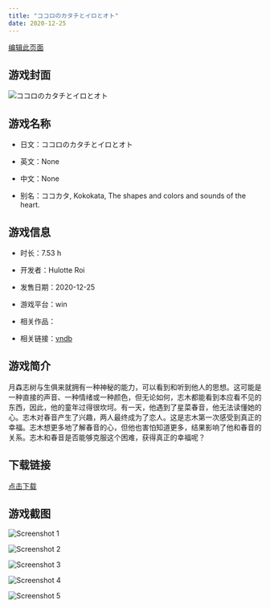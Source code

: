 ```yaml
---
title: "ココロのカタチとイロとオト"
date: 2020-12-25
---
```

[编辑此页面](https://github.com/ACG-3/ADV3-source/blob/main/source/_posts/%E3%82%B3%E3%82%B3%E3%83%AD%E3%81%AE%E3%82%AB%E3%82%BF%E3%83%81%E3%81%A8%E3%82%A4%E3%83%AD%E3%81%A8%E3%82%AA%E3%83%88.md)

## 游戏封面

![ココロのカタチとイロとオト](https%3A//pan.timero.xyz/onedrive/img_lib_001/%E3%82%B3%E3%82%B3%E3%83%AD%E3%81%AE%E3%82%AB%E3%82%BF%E3%83%81%E3%81%A8%E3%82%A4%E3%83%AD%E3%81%A8%E3%82%AA%E3%83%88_cover.avif)


## 游戏名称

- 日文：ココロのカタチとイロとオト
- 英文：None
- 中文：None

- 别名：ココカタ, Kokokata, The shapes and colors and sounds of the heart.


## 游戏信息

- 时长：7.53 h
- 开发者：Hulotte Roi
- 发售日期：2020-12-25
- 游戏平台：win
- 相关作品：

- 相关链接：[vndb](https://vndb.org/v29187)


## 游戏简介

月森志树与生俱来就拥有一种神秘的能力，可以看到和听到他人的思想。这可能是一种直接的声音、一种情绪或一种颜色，但无论如何，志木都能看到本应看不见的东西，因此，他的童年过得很坎坷。有一天，他遇到了星菜春音，他无法读懂她的心。志木对春音产生了兴趣，两人最终成为了恋人。这是志木第一次感受到真正的幸福。志木想更多地了解春音的心，但他也害怕知道更多，结果影响了他和春音的关系。志木和春音是否能够克服这个困难，获得真正的幸福呢？




## 下载链接

[点击下载](https://pan.timero.xyz/onedrive/adv_lib_001/%E3%82%B3%E3%82%B3%E3%83%AD%E3%81%AE%E3%82%AB%E3%82%BF%E3%83%81%E3%81%A8%E3%82%A4%E3%83%AD%E3%81%A8%E3%82%AA%E3%83%88)


## 游戏截图


![Screenshot 1](https%3A//pan.timero.xyz/onedrive/img_lib_001/%E3%82%B3%E3%82%B3%E3%83%AD%E3%81%AE%E3%82%AB%E3%82%BF%E3%83%81%E3%81%A8%E3%82%A4%E3%83%AD%E3%81%A8%E3%82%AA%E3%83%88_Screenshot_1.avif)

![Screenshot 2](https%3A//pan.timero.xyz/onedrive/img_lib_001/%E3%82%B3%E3%82%B3%E3%83%AD%E3%81%AE%E3%82%AB%E3%82%BF%E3%83%81%E3%81%A8%E3%82%A4%E3%83%AD%E3%81%A8%E3%82%AA%E3%83%88_Screenshot_2.avif)

![Screenshot 3](https%3A//pan.timero.xyz/onedrive/img_lib_001/%E3%82%B3%E3%82%B3%E3%83%AD%E3%81%AE%E3%82%AB%E3%82%BF%E3%83%81%E3%81%A8%E3%82%A4%E3%83%AD%E3%81%A8%E3%82%AA%E3%83%88_Screenshot_3.avif)

![Screenshot 4](https%3A//pan.timero.xyz/onedrive/img_lib_001/%E3%82%B3%E3%82%B3%E3%83%AD%E3%81%AE%E3%82%AB%E3%82%BF%E3%83%81%E3%81%A8%E3%82%A4%E3%83%AD%E3%81%A8%E3%82%AA%E3%83%88_Screenshot_4.avif)

![Screenshot 5](https%3A//pan.timero.xyz/onedrive/img_lib_001/%E3%82%B3%E3%82%B3%E3%83%AD%E3%81%AE%E3%82%AB%E3%82%BF%E3%83%81%E3%81%A8%E3%82%A4%E3%83%AD%E3%81%A8%E3%82%AA%E3%83%88_Screenshot_5.avif)

